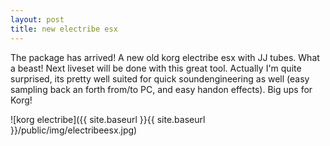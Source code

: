 ```yaml
---
layout: post
title: new electribe esx
---
```

The package has arrived! A new old korg electribe esx with JJ tubes. What a beast! Next liveset will be done with this great tool. Actually I'm quite surprised, its pretty well suited for quick soundengineering as well (easy sampling back an forth from/to PC, and easy handon effects). Big ups for Korg!


  


![korg electribe]({{ site.baseurl }}{{ site.baseurl }}/public/img/electribeesx.jpg)
